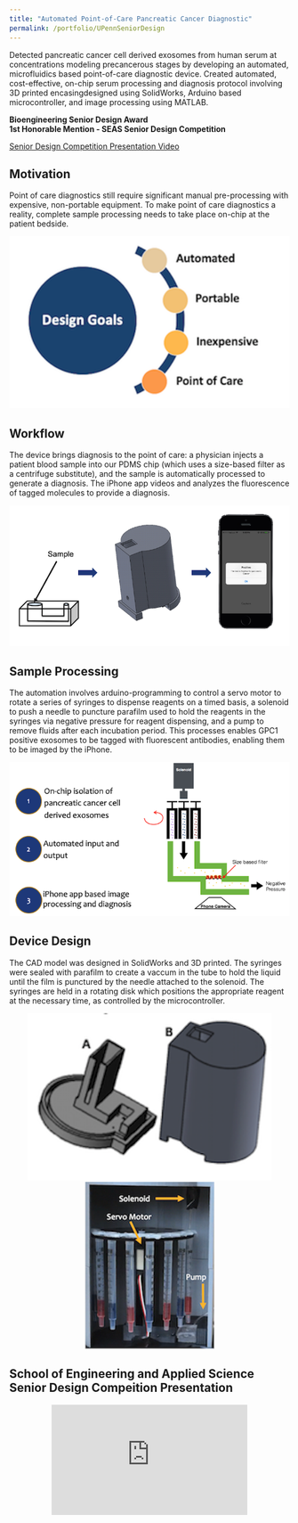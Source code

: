 ```yaml
---
title: "Automated Point-of-Care Pancreatic Cancer Diagnostic"
permalink: /portfolio/UPennSeniorDesign
---
```


Detected pancreatic cancer cell derived exosomes from human serum at concentrations modeling precancerous stages by developing an automated, microfluidics based point-of-care diagnostic device. Created automated, cost-effective, on-chip serum processing and diagnosis protocol involving 3D printed encasingdesigned using SolidWorks, Arduino based microcontroller, and image processing using MATLAB.          

**Bioengineering Senior Design Award**           
**1st Honorable Mention - SEAS Senior Design Competition**                  

[Senior Design Competition Presentation Video](https://www.youtube.com/watch?v=NbAuyVjuLLE&t=1s)

## Motivation
Point of care diagnostics still require significant manual pre-processing with expensive, non-portable equipment. To make point of care diagnostics a reality, complete sample processing needs to take place on-chip at the patient bedside. 
<div align="center">
  <img src='/images/seniorDesign/goals.png'>
</div>

## Workflow
The device brings diagnosis to the point of care: a physician injects a patient blood sample into our PDMS chip (which uses a size-based filter as a centrifuge substitute), and the sample is automatically processed to generate a diagnosis. The iPhone app videos and analyzes the fluorescence of tagged molecules to provide a diagnosis.
<div align="center">
  <img src='/images/seniorDesign/workflow.png'>
</div>

## Sample Processing
The automation involves arduino-programming to control a servo motor to rotate a series of syringes to dispense reagents on a timed basis, a solenoid to push a needle to puncture parafilm used to hold the reagents in the syringes via negative pressure for reagent dispensing, and a pump to remove fluids after each incubation period. This processes enables GPC1 positive exosomes to be tagged with fluorescent antibodies, enabling them to be imaged by the iPhone. 
<div align="center">
  <img src='/images/seniorDesign/process.png'>
</div>

## Device Design
The CAD model was designed in SolidWorks and 3D printed. The syringes were sealed with parafilm to create a vaccum in the tube to hold the liquid until the film is punctured by the needle attached to the solenoid. The syringes are held in a rotating disk which positions the appropriate reagent at the necessary time, as controlled by the microcontroller. 
<div align="center">
  <img src='/images/seniorDesign/cadModel.png'>   <img src='/images/seniorDesign/inside.png'>
</div>

## School of Engineering and Applied Science Senior Design Compeition Presentation
<div align="center">
  <iframe width="352" height="198" src="https://www.youtube.com/embed/NbAuyVjuLLE?start=233" frameborder="0" allow="accelerometer; autoplay; clipboard-write; encrypted-media; gyroscope; picture-in-picture" allowfullscreen></iframe>
</div>
